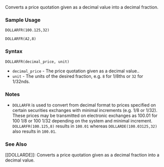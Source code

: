 Converts a price quotation given as a decimal value into a decimal fraction.

### Sample Usage

`DOLLARFR(100.125,32)`

`DOLLARFR(A2,8)`

### Syntax

`DOLLARFR(decimal_price, unit)`

* `decimal_price` - The price quotation given as a decimal value..
* `unit` - The units of the desired fraction, e.g. `8` for 1/8ths or `32` for 1/32nds.

### Notes

* `DOLLARFR` is used to convert from decimal format to prices specified on certain securities exchanges with minimal increments (e.g. 1/8 or 1/32). These prices may be transmitted on electronic exchanges as 100.01 for 100 1/8 or 100 1/32 depending on the system and minimal increment. `DOLLARFR(100.125,8)` results in `100.01` whereas `DOLLARDE(100.03125,32)` also results in `100.01`.

### See Also

[[DOLLARDE]]: Converts a price quotation given as a decimal fraction into a decimal value.
